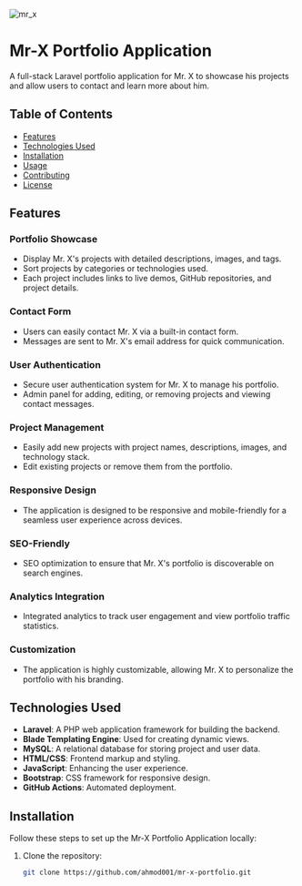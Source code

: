 ![mr_x](https://github.com/ahmod001/calcLand-calculator/assets/121039395/4d12fe56-e6ea-4bc2-bb85-41dc6c77fc7b)
# Mr-X Portfolio Application
A full-stack Laravel portfolio application for Mr. X to showcase his projects and allow users to contact and learn more about him.

## Table of Contents

- [Features](#features)
- [Technologies Used](#technologies-used)
- [Installation](#installation)
- [Usage](#usage)
- [Contributing](#contributing)
- [License](#license)


## Features

### Portfolio Showcase

- Display Mr. X's projects with detailed descriptions, images, and tags.
- Sort projects by categories or technologies used.
- Each project includes links to live demos, GitHub repositories, and project details.

### Contact Form

- Users can easily contact Mr. X via a built-in contact form.
- Messages are sent to Mr. X's email address for quick communication.

### User Authentication

- Secure user authentication system for Mr. X to manage his portfolio.
- Admin panel for adding, editing, or removing projects and viewing contact messages.

### Project Management

- Easily add new projects with project names, descriptions, images, and technology stack.
- Edit existing projects or remove them from the portfolio.

### Responsive Design

- The application is designed to be responsive and mobile-friendly for a seamless user experience across devices.

### SEO-Friendly

- SEO optimization to ensure that Mr. X's portfolio is discoverable on search engines.

### Analytics Integration

- Integrated analytics to track user engagement and view portfolio traffic statistics.

### Customization

- The application is highly customizable, allowing Mr. X to personalize the portfolio with his branding.

## Technologies Used

- **Laravel**: A PHP web application framework for building the backend.
- **Blade Templating Engine**: Used for creating dynamic views.
- **MySQL**: A relational database for storing project and user data.
- **HTML/CSS**: Frontend markup and styling.
- **JavaScript**: Enhancing the user experience.
- **Bootstrap**: CSS framework for responsive design.
- **GitHub Actions**: Automated deployment.

## Installation

Follow these steps to set up the Mr-X Portfolio Application locally:

1. Clone the repository:

   ```bash
   git clone https://github.com/ahmod001/mr-x-portfolio.git

